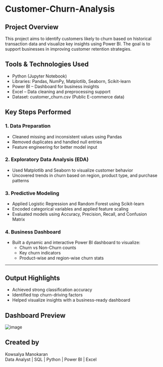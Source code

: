 # Customer-Churn-Analysis
## Project Overview
This project aims to identify customers likely to churn based on historical transaction data and visualize key insights using Power BI. The goal is to support businesses in improving customer retention strategies.

## Tools & Technologies Used
- Python (Jupyter Notebook)
- Libraries: Pandas, NumPy, Matplotlib, Seaborn, Scikit-learn
- Power BI – Dashboard for business insights
- Excel – Data cleaning and preprocessing support
- Dataset: customer_churn.csv (Public E-commerce data)
## Key Steps Performed

### 1. Data Preparation
- Cleaned missing and inconsistent values using Pandas
- Removed duplicates and handled null entries
- Feature engineering for better model input

### 2. Exploratory Data Analysis (EDA)
- Used Matplotlib and Seaborn to visualize customer behavior
- Uncovered trends in churn based on region, product type, and purchase patterns

### 3. Predictive Modeling
- Applied Logistic Regression and Random Forest using Scikit-learn
- Encoded categorical variables and applied feature scaling
- Evaluated models using Accuracy, Precision, Recall, and Confusion Matrix

### 4. Business Dashboard
- Built a dynamic and interactive Power BI dashboard to visualize:
  - Churn vs Non-Churn counts
  - Key churn indicators
  - Product-wise and region-wise churn stats

---

## Output Highlights
- Achieved strong classification accuracy
- Identified top churn-driving factors
- Helped visualize insights with a business-ready dashboard

## Dashboard Preview
![image](https://github.com/user-attachments/assets/e181b466-d129-4131-a98b-edd2e11d7eec)

## Created by
Kowsalya Manokaran  
Data Analyst | SQL | Python | Power BI | Excel 


